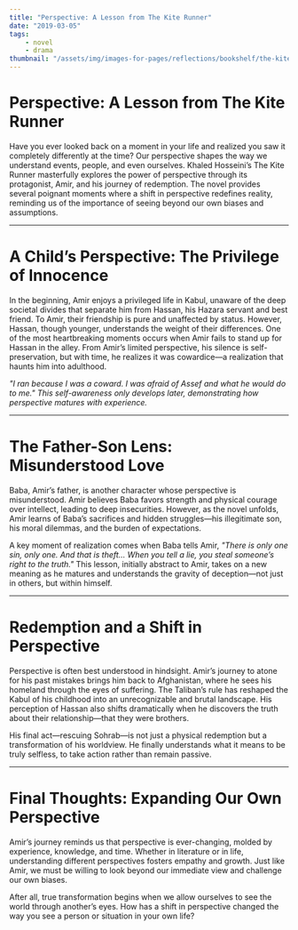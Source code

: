 ```yaml
---
title: "Perspective: A Lesson from The Kite Runner"
date: "2019-03-05"
tags:
    - novel
    - drama
thumbnail: "/assets/img/images-for-pages/reflections/bookshelf/the-kite-runner.png"
---
```


# Perspective: A Lesson from The Kite Runner

Have you ever looked back on a moment in your life and realized you saw it completely differently at the time? Our perspective shapes the way we understand events, people, and even ourselves. Khaled Hosseini’s The Kite Runner masterfully explores the power of perspective through its protagonist, Amir, and his journey of redemption. The novel provides several poignant moments where a shift in perspective redefines reality, reminding us of the importance of seeing beyond our own biases and assumptions.

---

# A Child’s Perspective: The Privilege of Innocence

In the beginning, Amir enjoys a privileged life in Kabul, unaware of the deep societal divides that separate him from Hassan, his Hazara servant and best friend. To Amir, their friendship is pure and unaffected by status. However, Hassan, though younger, understands the weight of their differences. One of the most heartbreaking moments occurs when Amir fails to stand up for Hassan in the alley. From Amir’s limited perspective, his silence is self-preservation, but with time, he realizes it was cowardice—a realization that haunts him into adulthood.

*"I ran because I was a coward. I was afraid of Assef and what he would do to me." This self-awareness only develops later, demonstrating how perspective matures with experience.*

---

# The Father-Son Lens: Misunderstood Love

Baba, Amir’s father, is another character whose perspective is misunderstood. Amir believes Baba favors strength and physical courage over intellect, leading to deep insecurities. However, as the novel unfolds, Amir learns of Baba’s sacrifices and hidden struggles—his illegitimate son, his moral dilemmas, and the burden of expectations.

A key moment of realization comes when Baba tells Amir, *"There is only one sin, only one. And that is theft… When you tell a lie, you steal someone’s right to the truth."* This lesson, initially abstract to Amir, takes on a new meaning as he matures and understands the gravity of deception—not just in others, but within himself.

---

# Redemption and a Shift in Perspective

Perspective is often best understood in hindsight. Amir’s journey to atone for his past mistakes brings him back to Afghanistan, where he sees his homeland through the eyes of suffering. The Taliban’s rule has reshaped the Kabul of his childhood into an unrecognizable and brutal landscape. His perception of Hassan also shifts dramatically when he discovers the truth about their relationship—that they were brothers.

His final act—rescuing Sohrab—is not just a physical redemption but a transformation of his worldview. He finally understands what it means to be truly selfless, to take action rather than remain passive.

---

# Final Thoughts: Expanding Our Own Perspective
Amir’s journey reminds us that perspective is ever-changing, molded by experience, knowledge, and time. Whether in literature or in life, understanding different perspectives fosters empathy and growth. Just like Amir, we must be willing to look beyond our immediate view and challenge our own biases.

After all, true transformation begins when we allow ourselves to see the world through another’s eyes. How has a shift in perspective changed the way you see a person or situation in your own life?